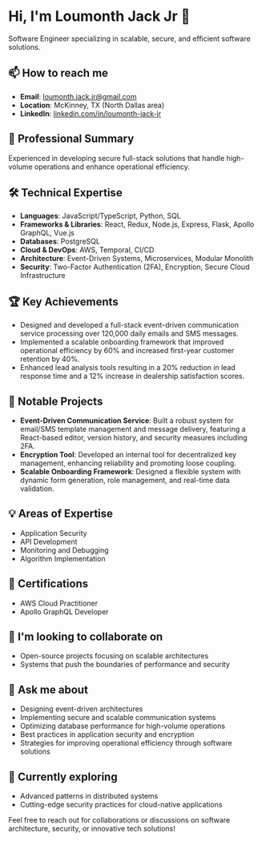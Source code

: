 # Hi, I'm Loumonth Jack Jr 👋

Software Engineer specializing in scalable, secure, and efficient software solutions.

## 📫 How to reach me
- **Email**: [loumonth.jack.jr@gmail.com](mailto:loumonth.jack.jr@gmail.com)
- **Location**: McKinney, TX (North Dallas area)
- **LinkedIn**: [linkedin.com/in/loumonth-jack-jr](https://linkedin.com/in/loumonth-jack-jr)

## 🚀 Professional Summary
Experienced in developing secure full-stack solutions that handle high-volume operations and enhance operational efficiency.

## 🛠 Technical Expertise
- **Languages**: JavaScript/TypeScript, Python, SQL
- **Frameworks & Libraries**: React, Redux, Node.js, Express, Flask, Apollo GraphQL, Vue.js
- **Databases**: PostgreSQL
- **Cloud & DevOps**: AWS, Temporal, CI/CD
- **Architecture**: Event-Driven Systems, Microservices, Modular Monolith
- **Security**: Two-Factor Authentication (2FA), Encryption, Secure Cloud Infrastructure

## 🏆 Key Achievements
- Designed and developed a full-stack event-driven communication service processing over 120,000 daily emails and SMS messages.
- Implemented a scalable onboarding framework that improved operational efficiency by 60% and increased first-year customer retention by 40%.
- Enhanced lead analysis tools resulting in a 20% reduction in lead response time and a 12% increase in dealership satisfaction scores.

## 🔭 Notable Projects
- **Event-Driven Communication Service**: Built a robust system for email/SMS template management and message delivery, featuring a React-based editor, version history, and security measures including 2FA.
- **Encryption Tool**: Developed an internal tool for decentralized key management, enhancing reliability and promoting loose coupling.
- **Scalable Onboarding Framework**: Designed a flexible system with dynamic form generation, role management, and real-time data validation.

## 💡 Areas of Expertise
- Application Security
- API Development
- Monitoring and Debugging
- Algorithm Implementation

## 📜 Certifications
- AWS Cloud Practitioner
- Apollo GraphQL Developer

## 👯 I'm looking to collaborate on
- Open-source projects focusing on scalable architectures
- Systems that push the boundaries of performance and security

## 💬 Ask me about
- Designing event-driven architectures
- Implementing secure and scalable communication systems
- Optimizing database performance for high-volume operations
- Best practices in application security and encryption
- Strategies for improving operational efficiency through software solutions

## 🌱 Currently exploring
- Advanced patterns in distributed systems
- Cutting-edge security practices for cloud-native applications

Feel free to reach out for collaborations or discussions on software architecture, security, or innovative tech solutions!

